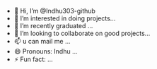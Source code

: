 - 👋 Hi, I’m @Indhu303-github
- 👀 I’m interested in doing projects...
- 🌱 I’m recently graduated ...
- 💞️ I’m looking to collaborate on good projects...
- 📫 u can mail me ...
- 😄 Pronouns: Indhu ...
- ⚡ Fun fact: ...

<!---
Indhu303-github/Indhu303-github is a ✨ special ✨ repository because its `README.md` (this file) appears on your GitHub profile.
You can click the Preview link to take a look at your changes.
--->
